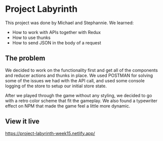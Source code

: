 # Project Labyrinth

This project was done by Michael and Stephannie.
We learned:

- How to work with APIs together with Redux
- How to use thunks
- How to send JSON in the body of a request

## The problem

We decided to work on the functionality first and get all of the components and reducer actions and thunks in place. We used POSTMAN for solving some of the issues we had with the API call, and used some console logging of the store to setup our initial store state.

After we played through the game without any styling, we decided to go with a retro color scheme that fit the gameplay. We also found a typewriter effect on NPM that made the game feel a little more dynamic.

## View it live

https://project-labyrinth-week15.netlify.app/
